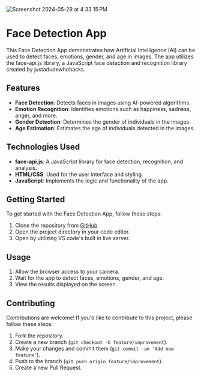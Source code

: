 ![Screenshot 2024-05-29 at 4 33 15 PM](https://github.com/rogerthat808/Face-Recognition/assets/113072854/d0f645be-e747-483f-add7-48ac13b83929)


# Face Detection App

This Face Detection App demonstrates how Artificial Intelligence (AI) can be used to detect faces, emotions, gender, and age in images. The app utilizes the face-api.js library, a JavaScript face detection and recognition library created by justadudewhohacks.

## Features

- **Face Detection**: Detects faces in images using AI-powered algorithms.
- **Emotion Recognition**: Identifies emotions such as happiness, sadness, anger, and more.
- **Gender Detection**: Determines the gender of individuals in the images.
- **Age Estimation**: Estimates the age of individuals detected in the images.

## Technologies Used

- **face-api.js**: A JavaScript library for face detection, recognition, and analysis.
- **HTML/CSS**: Used for the user interface and styling.
- **JavaScript**: Implements the logic and functionality of the app.

## Getting Started

To get started with the Face Detection App, follow these steps:

1. Clone the repository from [GitHub](https://github.com/rogerthat808/Face-Recognition.git).
2. Open the project directory in your code editor.
3. Open by utilizing VS code's built in live server.

## Usage

1. Allow the browser access to your camera.
2. Wait for the app to detect faces, emotions, gender, and age.
3. View the results displayed on the screen.

## Contributing

Contributions are welcome! If you'd like to contribute to this project, please follow these steps:

1. Fork the repository.
2. Create a new branch (`git checkout -b feature/improvement`).
3. Make your changes and commit them (`git commit -am 'Add new feature'`).
4. Push to the branch (`git push origin feature/improvement`).
5. Create a new Pull Request.


